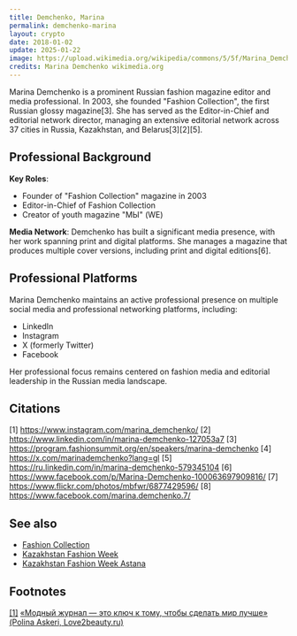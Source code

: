 ```yaml
---
title: Demchenko, Marina
permalink: demchenko-marina
layout: crypto
date: 2018-01-02
update: 2025-01-22
image: https://upload.wikimedia.org/wikipedia/commons/5/5f/Marina_Demchenko_1.jpg
credits: Marina Demchenko wikimedia.org
---
```


Marina Demchenko is a prominent Russian fashion magazine editor and media professional. In 2003, she founded "Fashion Collection", the first Russian glossy magazine[3]. She has served as the Editor-in-Chief and editorial network director, managing an extensive editorial network across 37 cities in Russia, Kazakhstan, and Belarus[3][2][5].

## Professional Background

**Key Roles**:
- Founder of "Fashion Collection" magazine in 2003
- Editor-in-Chief of Fashion Collection
- Creator of youth magazine "МЫ" (WE)

**Media Network**:
Demchenko has built a significant media presence, with her work spanning print and digital platforms. She manages a magazine that produces multiple cover versions, including print and digital editions[6].

## Professional Platforms

Marina Demchenko maintains an active professional presence on multiple social media and professional networking platforms, including:
- LinkedIn
- Instagram
- X (formerly Twitter)
- Facebook

Her professional focus remains centered on fashion media and editorial leadership in the Russian media landscape.

## Citations

[1] https://www.instagram.com/marina_demchenko/
[2] https://www.linkedin.com/in/marina-demchenko-127053a7
[3] https://program.fashionsummit.org/en/speakers/marina-demchenko
[4] https://x.com/marinademchenko?lang=gl
[5] https://ru.linkedin.com/in/marina-demchenko-579345104
[6] https://www.facebook.com/p/Marina-Demchenko-100063697909816/
[7] https://www.flickr.com/photos/mbfwr/6877429596/
[8] https://www.facebook.com/marina.demchenko.7/

## See also

+ [Fashion Collection](fashion-collection)
+ [Kazakhstan Fashion Week](kazakhstan-fashion-week)
+ [Kazakhstan Fashion Week Astana](kazakhstan-fashion-week-astana)

## Footnotes

[[1]](#a1) <span id="f1"></span> [«Модный журнал — это ключ к тому, чтобы сделать мир лучше» (Polina Askeri, Love2beauty.ru)](https://www.love2beauty.ru/woman/persons_and_events/articles/polina-askeri-interview-with-marina-demchenko/page-5)
